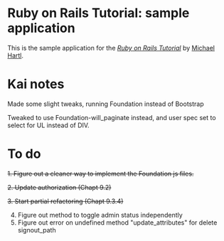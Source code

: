 # Ruby on Rails Tutorial: sample application

This is the sample application for
the [*Ruby on Rails Tutorial*](http://railstutorial.org/)
by [Michael Hartl](http://michaelhartl.com/).

# Kai notes

Made some slight tweaks, running Foundation instead of Bootstrap

Tweaked to use Foundation-will_paginate instead, and user spec set to select for UL instead of DIV.

# To do

~~1. Figure out a cleaner way to implement the Foundation js files.~~

~~2. Update authorization (Chapt 9.2)~~

~~3. Start partial refactoring (Chapt 9.3.4)~~

4. Figure out method to toggle admin status independently
5. Figure out error on undefined method "update_attributes" for delete signout_path